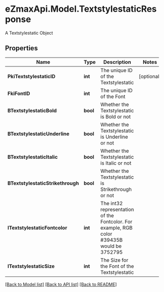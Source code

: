 # eZmaxApi.Model.TextstylestaticResponse
A Textstylestatic Object

## Properties

Name | Type | Description | Notes
------------ | ------------- | ------------- | -------------
**PkiTextstylestaticID** | **int** | The unique ID of the Textstylestatic | [optional] 
**FkiFontID** | **int** | The unique ID of the Font | 
**BTextstylestaticBold** | **bool** | Whether the Textstylestatic is Bold or not | 
**BTextstylestaticUnderline** | **bool** | Whether the Textstylestatic is Underline or not | 
**BTextstylestaticItalic** | **bool** | Whether the Textstylestatic is Italic or not | 
**BTextstylestaticStrikethrough** | **bool** | Whether the Textstylestatic is Strikethrough or not | 
**ITextstylestaticFontcolor** | **int** | The int32 representation of the Fontcolor. For example, RGB color #39435B would be 3752795 | 
**ITextstylestaticSize** | **int** | The Size for the Font of the Textstylestatic | 

[[Back to Model list]](../README.md#documentation-for-models) [[Back to API list]](../README.md#documentation-for-api-endpoints) [[Back to README]](../README.md)

